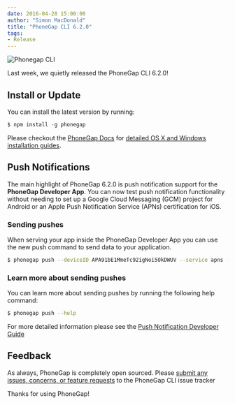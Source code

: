 ```yaml
---
date: 2016-04-28 15:00:00
author: "Simon MacDonald"
title: "PhoneGap CLI 6.2.0"
tags:
- Release
---
```


<img src="/blog/uploads/2016-04/phonegap-cli-6-2-0.png" alt="Phonegap CLI" style="max-width:746px" />

Last week, we quietly released the PhoneGap CLI 6.2.0!

## Install or Update

You can install the latest version by running:

```javascript
$ npm install -g phonegap
```

Please checkout the [PhoneGap Docs](http://docs.phonegap.com/) for [detailed OS X and Windows installation guides](http://docs.phonegap.com/references/phonegap-cli/install/).

## Push Notifications

The main highlight of PhoneGap 6.2.0 is push notification support for the **PhoneGap Developer App**.  You can now test push notification functionality without needing to set up a Google Cloud Messaging (GCM) project for Android or an Apple Push Notification Service (APNs) certification for iOS.

### Sending pushes

When serving your app inside the PhoneGap Developer App you can use the new push command to send data to your application.

```bash
$ phonegap push --deviceID APA91bE1MmeTc92igNoi5OkDWUV --service apns --payload '{ "aps": { "alert": "Hello World" } }'
```

### Learn more about sending pushes

You can learn more about sending pushes by running the following help command:

```bash
$ phonegap push --help
```

For more detailed information please see the [Push Notification Developer Guide](http://docs.phonegap.com/develop/push-notifications/)

## Feedback

As always, PhoneGap is completely open sourced. Please [submit any issues, concerns, or feature requests](https://github.com/phonegap/phonegap-cli/issues) to the PhoneGap CLI issue tracker

Thanks for using PhoneGap!
